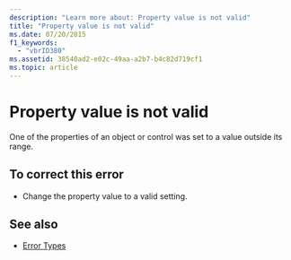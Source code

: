 ```yaml
---
description: "Learn more about: Property value is not valid"
title: "Property value is not valid"
ms.date: 07/20/2015
f1_keywords: 
  - "vbrID380"
ms.assetid: 38540ad2-e02c-49aa-a2b7-b4c82d719cf1
ms.topic: article
---
```

# Property value is not valid

One of the properties of an object or control was set to a value outside its range.  
  
## To correct this error  
  
- Change the property value to a valid setting.  
  
## See also

- [Error Types](../programming-guide/language-features/error-types.md)
